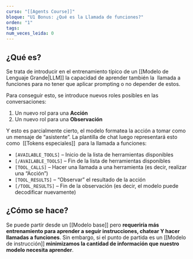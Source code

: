 ```yaml
---
curso: "[[Agents Course]]"
bloque: "U1 Bonus: ¿Qué es la Llamada de funciones?"
orden: "1"
tags: 
num_veces_leida: 0
---
```


## ¿Qué es?

Se trata de introducir en el entrenamiento típico de un [[Modelo de Lenguaje Grande|LLM]] la capacidad de aprender también la  llamada a funciones para no tener que aplicar prompting o no depender de estos. 

Para conseguir esto, se introduce nuevos roles posibles en las conversaciones:

1. Un nuevo rol para una **Acción**
2. Un nuevo rol para una **Observación**

Y esto es parcialmente cierto, el modelo formatea la acción a tomar como un mensaje de “asistente”. La plantilla de chat luego representará esto como  [[Tokens especiales]]  para la llamada a funciones:

- `[AVAILABLE_TOOLS]` – Inicio de la lista de herramientas disponibles
- `[/AVAILABLE_TOOLS]` – Fin de la lista de herramientas disponibles
- `[TOOL_CALLS]` – Hacer una llamada a una herramienta (es decir, realizar una “Acción”)
- `[TOOL_RESULTS]` – “Observar” el resultado de la acción
- `[/TOOL_RESULTS]` – Fin de la observación (es decir, el modelo puede decodificar nuevamente)

## ¿Cómo se hace?

Se puede partir desde un [[Modelo base]] pero **requeriría más entrenamiento para aprender a seguir instrucciones, chatear Y hacer llamadas a funciones**. Sin embargo, si el punto de partida es un [[Modelo de instrucción]] **minimizamos la cantidad de información que nuestro modelo necesita aprender**.